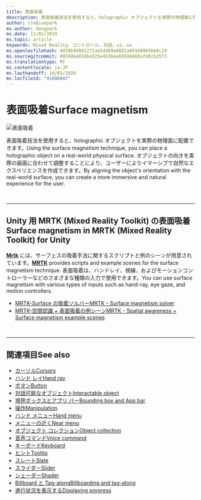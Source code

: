 ```yaml
---
title: 表面吸着
description: 表面吸着技法を使用すると、holographic オブジェクトを実際の物理面に配置できます。
author: cre8ivepark
ms.author: dongpark
ms.date: 11/01/2019
ms.topic: article
keywords: Mixed Reality、コントロール、対話、ui、ux
ms.openlocfilehash: 4d30b96882272ae54409a8681a891609b5bb6c29
ms.sourcegitcommit: 09599b4034be825e4536eeb9566968afd021d5f3
ms.translationtype: MT
ms.contentlocale: ja-JP
ms.lasthandoff: 10/03/2020
ms.locfileid: "91686047"
---
```

# <a name="surface-magnetism"></a><span data-ttu-id="c33ef-104">表面吸着</span><span class="sxs-lookup"><span data-stu-id="c33ef-104">Surface magnetism</span></span>

![表面吸着](images/MRTK_SurfaceMagnetism.gif)

<span data-ttu-id="c33ef-106">表面吸着技法を使用すると、holographic オブジェクトを実際の物理面に配置できます。</span><span class="sxs-lookup"><span data-stu-id="c33ef-106">Using the surface magnetism technique, you can place a holographic object on a real-world physical surface.</span></span> <span data-ttu-id="c33ef-107">オブジェクトの向きを実際の画面に合わせて調整することにより、ユーザーによりイマーシブで自然なエクスペリエンスを作成できます。</span><span class="sxs-lookup"><span data-stu-id="c33ef-107">By aligning the object's orientation with the real-world surface, you can create a more immersive and natural experience for the user.</span></span>

<br>

---

## <a name="surface-magnetism-in-mrtk-mixed-reality-toolkit-for-unity"></a><span data-ttu-id="c33ef-108">Unity 用 MRTK (Mixed Reality Toolkit) の表面吸着</span><span class="sxs-lookup"><span data-stu-id="c33ef-108">Surface magnetism in MRTK (Mixed Reality Toolkit) for Unity</span></span>
<span data-ttu-id="c33ef-109">**[Mrtk](https://github.com/Microsoft/MixedRealityToolkit-Unity)** には、サーフェスの吸着手法に関するスクリプトと例のシーンが用意されています。</span><span class="sxs-lookup"><span data-stu-id="c33ef-109">**[MRTK](https://github.com/Microsoft/MixedRealityToolkit-Unity)** provides scripts and example scenes for the surface magnetism technique.</span></span> <span data-ttu-id="c33ef-110">表面吸着は、ハンドレイ、視線、およびモーションコントローラーなどのさまざまな種類の入力で使用できます。</span><span class="sxs-lookup"><span data-stu-id="c33ef-110">You can use surface magnetism with various types of inputs such as hand-ray, eye gaze, and motion controllers.</span></span>

* [<span data-ttu-id="c33ef-111">MRTK-Surface の吸着ソルバー</span><span class="sxs-lookup"><span data-stu-id="c33ef-111">MRTK - Surface magnetism solver</span></span>](https://microsoft.github.io/MixedRealityToolkit-Unity/Documentation/README_Solver.html#surfacemagnetism)
* [<span data-ttu-id="c33ef-112">MRTK-空間認識 + 表面吸着の例シーン</span><span class="sxs-lookup"><span data-stu-id="c33ef-112">MRTK - Spatial awareness + Surface magnetism example scenes</span></span>](https://github.com/microsoft/MixedRealityToolkit-Unity/blob/mrtk_development/Assets/MRTK/Examples/Demos/Solvers/Scenes/SurfaceMagnetismSpatialAwarenessExample.unity)


<br>

---

## <a name="see-also"></a><span data-ttu-id="c33ef-113">関連項目</span><span class="sxs-lookup"><span data-stu-id="c33ef-113">See also</span></span>

* [<span data-ttu-id="c33ef-114">カーソル</span><span class="sxs-lookup"><span data-stu-id="c33ef-114">Cursors</span></span>](cursors.md)
* [<span data-ttu-id="c33ef-115">ハンド レイ</span><span class="sxs-lookup"><span data-stu-id="c33ef-115">Hand ray</span></span>](point-and-commit.md)
* [<span data-ttu-id="c33ef-116">ボタン</span><span class="sxs-lookup"><span data-stu-id="c33ef-116">Button</span></span>](button.md)
* [<span data-ttu-id="c33ef-117">対話可能なオブジェクト</span><span class="sxs-lookup"><span data-stu-id="c33ef-117">Interactable object</span></span>](interactable-object.md)
* [<span data-ttu-id="c33ef-118">境界ボックスとアプリ バー</span><span class="sxs-lookup"><span data-stu-id="c33ef-118">Bounding box and App bar</span></span>](app-bar-and-bounding-box.md)
* [<span data-ttu-id="c33ef-119">操作</span><span class="sxs-lookup"><span data-stu-id="c33ef-119">Manipulation</span></span>](direct-manipulation.md)
* [<span data-ttu-id="c33ef-120">ハンド メニュー</span><span class="sxs-lookup"><span data-stu-id="c33ef-120">Hand menu</span></span>](hand-menu.md)
* [<span data-ttu-id="c33ef-121">メニューの近く</span><span class="sxs-lookup"><span data-stu-id="c33ef-121">Near menu</span></span>](near-menu.md)
* [<span data-ttu-id="c33ef-122">オブジェクト コレクション</span><span class="sxs-lookup"><span data-stu-id="c33ef-122">Object collection</span></span>](object-collection.md)
* [<span data-ttu-id="c33ef-123">音声コマンド</span><span class="sxs-lookup"><span data-stu-id="c33ef-123">Voice command</span></span>](voice-input.md)
* [<span data-ttu-id="c33ef-124">キーボード</span><span class="sxs-lookup"><span data-stu-id="c33ef-124">Keyboard</span></span>](keyboard.md)
* [<span data-ttu-id="c33ef-125">ヒント</span><span class="sxs-lookup"><span data-stu-id="c33ef-125">Tooltip</span></span>](tooltip.md)
* [<span data-ttu-id="c33ef-126">スレート</span><span class="sxs-lookup"><span data-stu-id="c33ef-126">Slate</span></span>](slate.md)
* [<span data-ttu-id="c33ef-127">スライダー</span><span class="sxs-lookup"><span data-stu-id="c33ef-127">Slider</span></span>](slider.md)
* [<span data-ttu-id="c33ef-128">シェーダー</span><span class="sxs-lookup"><span data-stu-id="c33ef-128">Shader</span></span>](shader.md)
* [<span data-ttu-id="c33ef-129">Billboard と Tag-along</span><span class="sxs-lookup"><span data-stu-id="c33ef-129">Billboarding and tag-along</span></span>](billboarding-and-tag-along.md)
* [<span data-ttu-id="c33ef-130">進行状況を表示する</span><span class="sxs-lookup"><span data-stu-id="c33ef-130">Displaying progress</span></span>](progress.md)
